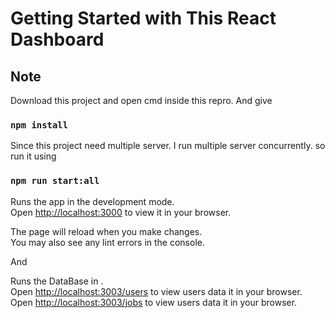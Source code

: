 # Getting Started with This React Dashboard



## Note 

Download this project and open cmd inside this repro. 
And give 
### `npm install`

Since this project need multiple server. I run multiple server concurrently.  so run it using 
### `npm run start:all`

Runs the app in the development mode.\
Open [http://localhost:3000](http://localhost:3000) to view it in your browser.

The page will reload when you make changes.\
You may also see any lint errors in the console.

And 

Runs the DataBase in .\
Open [http://localhost:3003/users](http://localhost:3003/users) to view users data it in your browser.\
Open [http://localhost:3003/jobs](http://localhost:3003/jobs) to view users data it in your browser.



